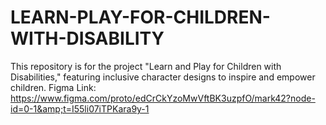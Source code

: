 # LEARN-PLAY-FOR-CHILDREN-WITH-DISABILITY
This repository is for the project "Learn and Play for Children with Disabilities," featuring inclusive character designs to inspire and empower children.  Figma Link: https://www.figma.com/proto/edCrCkYzoMwVftBK3uzpfO/mark42?node-id=0-1&amp;t=I55li07iTPKara9y-1
